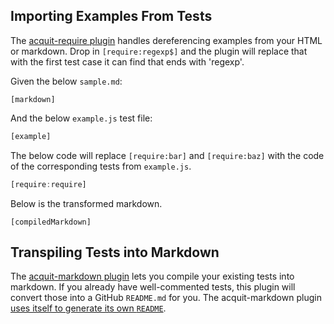 ## Importing Examples From Tests

The [acquit-require plugin](https://www.npmjs.com/package/acquit-require)
handles dereferencing examples from your HTML or markdown. Drop in
`[require:regexp$]` and the plugin will replace that with the
first test case it can find that ends with 'regexp'.

Given the below `sample.md`:

```
[markdown]
```

And the below `example.js` test file:

```javascript
[example]
```

The below code will replace `[require:bar]` and `[require:baz]` with the
code of the corresponding tests from `example.js`.

```javascript
[require:require]
```

Below is the transformed markdown.

```
[compiledMarkdown]
```

## Transpiling Tests into Markdown

The [acquit-markdown plugin](https://www.npmjs.com/package/acquit-markdown) lets you
compile your existing tests into markdown. If you already have
well-commented tests, this plugin will convert those into a GitHub
`README.md` for you. The acquit-markdown plugin [uses itself to generate its own `README`](https://github.com/vkarpov15/acquit-markdown/blob/master/docs.js).
